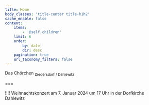 ```yaml
---
title: Home
body_classes: 'title-center title-h1h2'
cache_enable: false
content:
    items:
        - '@self.children'
    limit: 6
    order:
        by: date
        dir: desc
    pagination: true
    url_taxonomy_filters: false
---
```


<span class="h1">Das Chörchen</span> <sub>Diedersdorf / Dahlewitz</sub>

===

!!!! Weihnachtskonzert am 7. Januar 2024 um 17 Uhr in der Dorfkirche Dahlewitz

